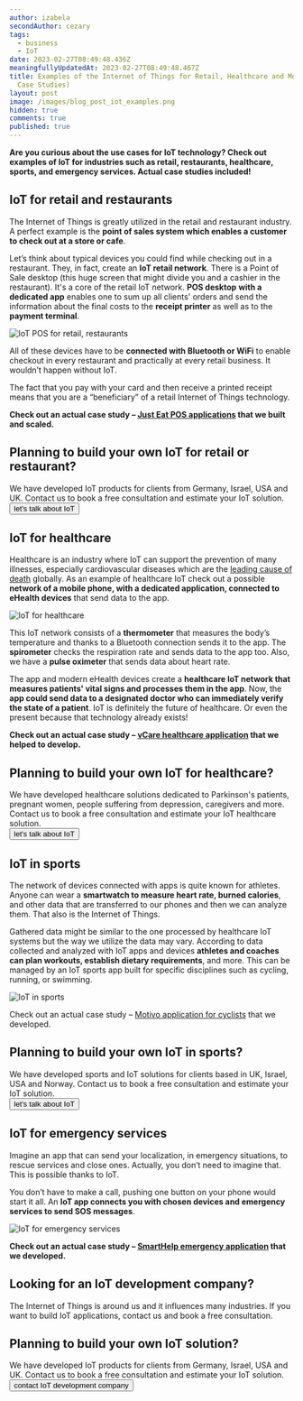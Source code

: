 ```yaml
---
author: izabela
secondAuthor: cezary
tags:
  - business
  - IoT
date: 2023-02-27T08:49:48.436Z
meaningfullyUpdatedAt: 2023-02-27T08:49:48.467Z
title: Examples of the Internet of Things for Retail, Healthcare and More (with
  Case Studies)
layout: post
image: /images/blog_post_iot_examples.png
hidden: true
comments: true
published: true
---
```

**Are you curious about the use cases for IoT technology? Check out examples of IoT for industries such as retail, restaurants, healthcare, sports, and emergency services. Actual case studies included!**

## IoT for retail and restaurants

The Internet of Things is greatly utilized in the retail and restaurant industry. A perfect example is the **point of sales system which enables a customer to check out at a store or cafe**.

Let’s think about typical devices you could find while checking out in a restaurant. They, in fact, create an **IoT retail network**. There is a Point of Sale desktop (this huge screen that might divide you and a cashier in the restaurant). It's a core of the retail IoT network. **POS desktop** **with a dedicated app** enables one to sum up all clients' orders and send the information about the final costs to the **receipt printer** as well as to the **payment terminal**. 

<div class="image"><img src="/images/iot_retail_epos.png" alt="IoT POS for retail, restaurants" title="IoT POS for retail, restaurants"  /> </div>

All of these devices have to be **connected with Bluetooth or WiFi** to enable checkout in every restaurant and practically at every retail business. It wouldn’t happen without IoT.

The fact that you pay with your card and then receive a printed receipt means that you are a “beneficiary” of a retail Internet of Things technology.

**Check out an actual case study – [Just Eat POS applications](/projects/system-for-restaurants) that we built and scaled.**

<div class='block-button'><h2>Planning to build your own IoT for retail or restaurant?</h2><div>We have developed IoT products for clients from Germany, Israel, USA and UK. Contact us to book a free consultation and estimate your IoT solution.</div><a href="/our-areas/iot-development"><button>let's talk about IoT</button></a></div>

## IoT for healthcare

Healthcare is an industry where IoT can support the prevention of many illnesses, especially cardiovascular diseases which are the [leading cause of death](https://www.who.int/health-topics/cardiovascular-diseases#tab=tab_1) globally. As an example of healthcare IoT check out a possible **network of a mobile phone, with a dedicated application, connected to eHealth devices** that send data to the app.

<div class="image"><img src="/images/iot_in_healthcare.png" alt="IoT for healthcare" title="IoT for healthcare"  /> </div>

This IoT network consists of a **thermometer** that measures the body’s temperature and thanks to a Bluetooth connection sends it to the app. The **spirometer** checks the respiration rate and sends data to the app too. Also, we have a **pulse oximeter** that sends data about heart rate. 

The app and modern eHealth devices create a **healthcare IoT network that measures patients' vital signs and processes them in the app**. Now, the **app could send data to a designated doctor who can immediately verify the state of a patient**. IoT is definitely the future of healthcare. Or even the present because that technology already exists!

**Check out an actual case study – [vCare healthcare application](/projects/vCare) that we helped to develop.**

<div class='block-button'><h2>Planning to build your own IoT for healthcare?</h2><div>We have developed healthcare solutions dedicated to Parkinson's patients, pregnant women, people suffering from depression, caregivers and more. Contact us to book a free consultation and estimate your IoT healthcare solution.</div><a href="/our-areas/iot-development"><button>let's talk about IoT</button></a></div>

## IoT in sports

The network of devices connected with apps is quite known for athletes. Anyone can wear a **smartwatch to measure heart rate, burned calories**, and other data that are transferred to our phones and then we can analyze them. That also is the Internet of Things. 

Gathered data might be similar to the one processed by healthcare IoT systems but the way we utilize the data may vary. According to data collected and analyzed with IoT apps and devices **athletes and coaches can plan workouts, establish dietary requirements**, and more. This can be managed by an IoT sports app built for specific disciplines such as cycling, running, or swimming.

<div class="image"><img src="/images/sports_iot.png" alt="IoT in sports" title="IoT in sports"  /> </div>

Check out an actual case study – [Motivo application for cyclists](/projects/motivo) that we developed.

<div class='block-button'><h2>Planning to build your own IoT in sports?</h2><div>We have developed sports and IoT solutions for clients based in UK, Israel, USA and Norway. Contact us to book a free consultation and estimate your IoT solution.</div><a href="/our-areas/iot-development"><button>let's talk about IoT</button></a></div>

## IoT for emergency services

Imagine an app that can send your localization, in emergency situations, to rescue services and close ones. Actually, you don’t need to imagine that. This is possible thanks to IoT.

You don’t have to make a call, pushing one button on your phone would start it all. An **IoT app connects you with chosen devices and emergency services to send SOS messages**.

<div class="image"><img src="/images/iot_emergency_services.png" alt="IoT for emergency services" title="IoT for emergency services"  /> </div>

**Check out an actual case study – [SmartHelp emergency application](/projects/smarthelp) that we developed.**

## Looking for an IoT development company?

The Internet of Things is around us and it influences many industries. If you want to build IoT applications, contact us and book a free consultation.

<div class='block-button'><h2>Planning to build your own IoT solution?</h2><div>We have developed IoT products for clients from Germany, Israel, USA and UK. Contact us to book a free consultation and estimate your IoT solution.</div><a href="/our-areas/iot-development"><button>contact IoT development company</button></a></div>